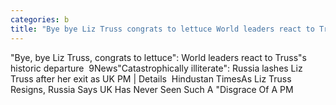 ```yaml
---
categories: b
title: "Bye bye Liz Truss congrats to lettuce World leaders react to Trusss historic departure  9News"
---
```

"Bye, bye Liz Truss, congrats to lettuce": World leaders react to Truss"s historic departure&nbsp;&nbsp;9News"Catastrophically illiterate": Russia lashes Liz Truss after her exit as UK PM | Details&nbsp;&nbsp;Hindustan TimesAs Liz Truss Resigns, Russia Says UK Has Never Seen Such A "Disgrace Of A PM